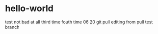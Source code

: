 # hello-world
test
not bad at all
third time
fouth time
06 20 git pull
editing from pull test branch
